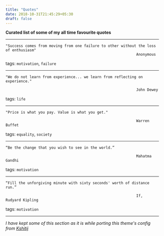```yaml
---
title: "Quotes"
date: 2018-10-31T21:45:29+05:30
draft: false
---
```


**Curated list of some of my all time favourite quotes**


-------------------------------
```
"Success comes from moving from one failure to other without the loss of enthusiasm"  
                                                            Anonymous
```
tags: `motivation`, `failure`

------------------------------
```
"We do not learn from experience... we learn from reflecting on experience."  

                                                            John Dewey 
```
tags: `life`

-------------------------------
```
"Price is what you pay. Value is what you get."

                                                            Warren Buffet
```
tags: `equality`, `society`

-------------------------------
```
“Be the change that you wish to see in the world.”

                                                            Mahatma Gandhi
```
tags: `motivation`

-------------------------------
```
“Fill the unforgiving minute with sixty seconds' worth of distance run.”

                                                            If, Rudyard Kipling
```
tags: `motivation`

-------------------------------


_I have kept some of this section as it is while porting this theme's config from [Kshitij](https://www.linkedin.com/in/kshitij10496/)_